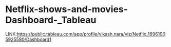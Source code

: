 # Netflix-shows-and-movies-Dashboard-_Tableau

LINK:https://public.tableau.com/app/profile/vikash.nara/viz/Netflix_16961905925580/Dashboard1
